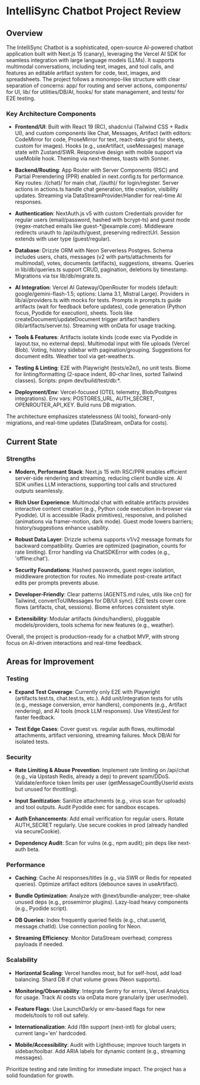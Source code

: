 # IntelliSync Chatbot Project Review

## Overview

The IntelliSync Chatbot is a sophisticated, open-source AI-powered chatbot application built with Next.js 15 (canary), leveraging the Vercel AI SDK for seamless integration with large language models (LLMs). It supports multimodal conversations, including text, images, and tool calls, and features an editable artifact system for code, text, images, and spreadsheets. The project follows a monorepo-like structure with clear separation of concerns: app/ for routing and server actions, components/ for UI, lib/ for utilities/DB/AI, hooks/ for state management, and tests/ for E2E testing.

### Key Architecture Components

- **Frontend/UI**: Built with React 19 (RC), shadcn/ui (Tailwind CSS + Radix UI), and custom components like Chat, Messages, Artifact (with editors: CodeMirror for code, ProseMirror for text, react-data-grid for sheets, custom for images). Hooks (e.g., useArtifact, useMessages) manage state with Zustand/SWR. Responsive design with mobile support via useMobile hook. Theming via next-themes, toasts with Sonner.

- **Backend/Routing**: App Router with Server Components (RSC) and Partial Prerendering (PPR) enabled in next.config.ts for performance. Key routes: /(chat)/ for main chat, /(auth)/ for login/register. Server actions in actions.ts handle chat generation, title creation, visibility updates. Streaming via DataStreamProvider/Handler for real-time AI responses.

- **Authentication**: NextAuth.js v5 with custom Credentials provider for regular users (email/password, hashed with bcrypt-ts) and guest mode (regex-matched emails like guest-*@example.com). Middleware redirects unauth to /api/auth/guest, preserving redirectUrl. Session extends with user type (guest/regular).

- **Database**: Drizzle ORM with Neon Serverless Postgres. Schema includes users, chats, messages (v2 with parts/attachments for multimodal), votes, documents (artifacts), suggestions, streams. Queries in lib/db/queries.ts support CRUD, pagination, deletions by timestamp. Migrations via tsx lib/db/migrate.ts.

- **AI Integration**: Vercel AI Gateway/OpenRouter for models (default: google/gemini-flash-1.5; options: Llama 3.1, Mistral Large). Providers in lib/ai/providers.ts with mocks for tests. Prompts in prompts.ts guide artifacts (wait for feedback before updates), code generation (Python focus, Pyodide for execution), sheets. Tools like createDocument/updateDocument trigger artifact handlers (lib/artifacts/server.ts). Streaming with onData for usage tracking.

- **Tools & Features**: Artifacts isolate kinds (code exec via Pyodide in layout.tsx, no external deps). Multimodal input with file uploads (Vercel Blob). Voting, history sidebar with pagination/grouping. Suggestions for document edits. Weather tool via get-weather.ts.

- **Testing & Linting**: E2E with Playwright (tests/e2e/), no unit tests. Biome for linting/formatting (2-space indent, 80-char lines, sorted Tailwind classes). Scripts: pnpm dev/build/test/db:*.

- **Deployment/Env**: Vercel-focused (OTEL telemetry, Blob/Postgres integrations). Env vars: POSTGRES_URL, AUTH_SECRET, OPENROUTER_API_KEY. Build runs DB migration.

The architecture emphasizes statelessness (AI tools), forward-only migrations, and real-time updates (DataStream, onData for costs).

## Current State

### Strengths

- **Modern, Performant Stack**: Next.js 15 with RSC/PPR enables efficient server-side rendering and streaming, reducing client bundle size. AI SDK unifies LLM interactions, supporting tool calls and structured outputs seamlessly.

- **Rich User Experience**: Multimodal chat with editable artifacts provides interactive content creation (e.g., Python code execution in-browser via Pyodide). UI is accessible (Radix primitives), responsive, and polished (animations via framer-motion, dark mode). Guest mode lowers barriers; history/suggestions enhance usability.

- **Robust Data Layer**: Drizzle schema supports v1/v2 message formats for backward compatibility. Queries are optimized (pagination, counts for rate limiting). Error handling via ChatSDKError with codes (e.g., 'offline:chat').

- **Security Foundations**: Hashed passwords, guest regex isolation, middleware protection for routes. No immediate post-create artifact edits per prompts prevents abuse.

- **Developer-Friendly**: Clear patterns (AGENTS.md rules, utils like cn() for Tailwind, convertToUIMessages for DB/UI sync). E2E tests cover core flows (artifacts, chat, sessions). Biome enforces consistent style.

- **Extensibility**: Modular artifacts (kinds/handlers), pluggable models/providers, tools schema for new features (e.g., weather).

Overall, the project is production-ready for a chatbot MVP, with strong focus on AI-driven interactions and real-time feedback.

## Areas for Improvement

### Testing

- **Expand Test Coverage**: Currently only E2E with Playwright (artifacts.test.ts, chat.test.ts, etc.). Add unit/integration tests for utils (e.g., message conversion, error handlers), components (e.g., Artifact rendering), and AI tools (mock LLM responses). Use Vitest/Jest for faster feedback.

- **Test Edge Cases**: Cover guest vs. regular auth flows, multimodal attachments, artifact versioning, streaming failures. Mock DB/AI for isolated tests.

### Security

- **Rate Limiting & Abuse Prevention**: Implement rate limiting on /api/chat (e.g., via Upstash Redis, already a dep) to prevent spam/DDoS. Validate/enforce token limits per user (getMessageCountByUserId exists but unused for throttling).

- **Input Sanitization**: Sanitize attachments (e.g., virus scan for uploads) and tool outputs. Audit Pyodide exec for sandbox escapes.

- **Auth Enhancements**: Add email verification for regular users. Rotate AUTH_SECRET regularly. Use secure cookies in prod (already handled via secureCookie).

- **Dependency Audit**: Scan for vulns (e.g., npm audit); pin deps like next-auth beta.

### Performance

- **Caching**: Cache AI responses/titles (e.g., via SWR or Redis for repeated queries). Optimize artifact editors (debounce saves in useArtifact).

- **Bundle Optimization**: Analyze with @next/bundle-analyzer; tree-shake unused deps (e.g., prosemirror plugins). Lazy-load heavy components (e.g., Pyodide script).

- **DB Queries**: Index frequently queried fields (e.g., chat.userId, message.chatId). Use connection pooling for Neon.

- **Streaming Efficiency**: Monitor DataStream overhead; compress payloads if needed.

### Scalability

- **Horizontal Scaling**: Vercel handles most, but for self-host, add load balancing. Shard DB if chat volume grows (Neon supports).

- **Monitoring/Observability**: Integrate Sentry for errors, Vercel Analytics for usage. Track AI costs via onData more granularly (per user/model).

- **Feature Flags**: Use LaunchDarkly or env-based flags for new models/tools to roll out safely.

- **Internationalization**: Add i18n support (next-intl) for global users; current lang='en' hardcoded.

- **Mobile/Accessibility**: Audit with Lighthouse; improve touch targets in sidebar/toolbar. Add ARIA labels for dynamic content (e.g., streaming messages).

Prioritize testing and rate limiting for immediate impact. The project has a solid foundation for growth.
